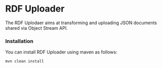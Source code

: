 # RDF Uploader

The RDF Uplodaer aims at transforming and uploading JSON documents  shared via Object Stream API.

### Installation

You can install RDF Uploader using maven as follows:

```
mvn clean install
```


